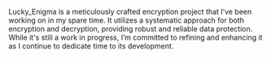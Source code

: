 Lucky_Enigma is a meticulously crafted encryption project that I’ve been working on in my spare time. It utilizes a systematic approach for both encryption and decryption, providing robust and reliable data protection. While it's still a work in progress, I’m committed to refining and enhancing it as I continue to dedicate time to its development.
